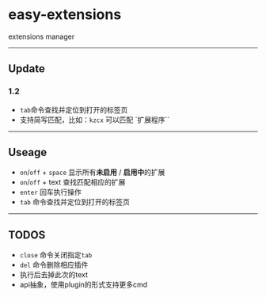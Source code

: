 easy-extensions
===============

extensions manager

---
## Update
### 1.2
+  `tab`命令查找并定位到打开的标签页
+ 支持简写匹配，比如：`kzcx` 可以匹配 `扩展程序``

---
## Useage
+ `on`/`off` + `space` 显示所有**未启用** / **启用中**的扩展
+ `on`/`off` + text 查找匹配相应的扩展
+ `enter` 回车执行操作
+ `tab` 命令查找并定位到打开的标签页

---
## TODOS
+ `close` 命令关闭指定`tab` 
+ `del` 命令删除相应插件 
+ 执行后去掉此次的text
+ api抽象，使用plugin的形式支持更多cmd
